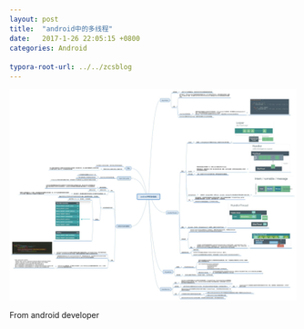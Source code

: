 ```yaml
---
layout: post
title:  "android中的多线程"
date:   2017-1-26 22:05:15 +0800
categories: Android

typora-root-url: ../../zcsblog
---
```


<img src="/assets/Android/android中的多线程.jpg" alt="img" style="zoom:150%;" />

From  android developer
